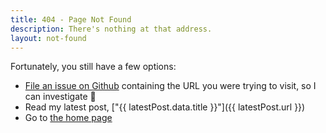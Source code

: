 ```yaml
---
title: 404 - Page Not Found
description: There's nothing at that address.
layout: not-found
---
```

Fortunately, you still have a few options:

* [File an issue on Github](https://github.com/tylermercer/personal-website-eleventy/issues/new/choose) containing the URL you were trying to visit, so I can investigate 🙂
* Read my latest post, ["{{ latestPost.data.title }}"]({{ latestPost.url }})
* Go to [the home page](/)
